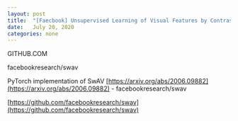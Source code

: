 ```yaml
---
layout: post
title:  "[Faecbook] Unsupervised Learning of Visual Features by Contrasting Cluster Assignments"
date:   July 20, 2020
categories: none
---
```







GITHUB.COM




facebookresearch/swav

PyTorch implementation of SwAV [https://arxiv.org/abs/2006.09882](https://arxiv.org/abs/2006.09882) - facebookresearch/swav



[https://github.com/facebookresearch/swav](https://github.com/facebookresearch/swav)



 

